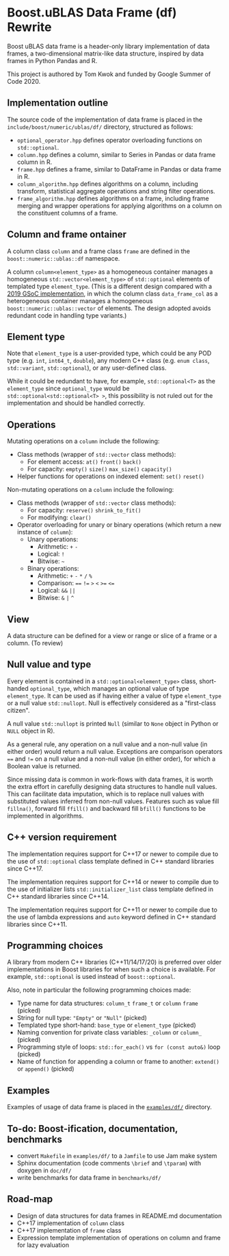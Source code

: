 # Boost.uBLAS Data Frame (df) Rewrite

Boost uBLAS data frame is a header-only library implementation of data frames, a two-dimensional matrix-like data structure, inspired by data frames in Python Pandas and R.

This project is authored by Tom Kwok and funded by Google Summer of Code 2020.

## Implementation outline

The source code of the implementation of data frame is placed in the `include/boost/numeric/ublas/df/` directory, structured as follows:
* `optional_operator.hpp` defines operator overloading functions on `std::optional`.
* `column.hpp` defines a column, similar to Series in Pandas or data frame column in R.
* `frame.hpp` defines a frame, similar to DataFrame in Pandas or data frame in R.
* `column_algorithm.hpp` defines algorithms on a column, including transform, statistical aggregate operations and string filter operations.
* `frame_algorithm.hpp` defines algorithms on a frame, including frame merging and wrapper operations for applying algorithms on a column on the constituent columns of a frame.

## Column and frame ontainer

A column class `column` and a frame class `frame` are defined in the `boost::numeric::ublas::df` namespace.

A column `column<element_type>` as a homogeneous container manages a homogeneous `std::vector<element_type>` of `std::optional` elements of templated type `element_type`. (This is a different design compared with a [2019 GSoC implementation](https://github.com/BoostGSoC19/data_frame), in which the column class `data_frame_col` as a heterogeneous container manages a homogeneous `boost::numeric::ublas::vector` of elements. The design adopted avoids redundant code in handling type variants.)

## Element type

Note that `element_type` is a user-provided type, which could be any POD type (e.g. `int`, `int64_t`, `double`), any modern C++ class (e.g. `enum class`, `std::variant`, `std::optional`), or any user-defined class.

While it could be redundant to have, for example, `std::optional<T>` as the `element_type` since `optional_type` would be `std::optional<std::optional<T> >`, this possibility is not ruled out for the implementation and should be handled correctly.

## Operations

Mutating operations on a `column` include the following: 
* Class methods (wrapper of `std::vector` class methods): 
    * For element access: `at()` `front()` `back()`
    * For capacity: `empty()` `size()` `max_size()` `capacity()`
* Helper functions for operations on indexed element: `set()` `reset()`

Non-mutating operations on a `column` include the following: 
* Class methods (wrapper of `std::vector` class methods): 
    * For capacity: `reserve()` `shrink_to_fit()` 
    * For modifying: `clear()`
* Operator overloading for unary or binary operations (which return a new instance of `column`):
    * Unary operations: 
        * Arithmetic: `+` `-`
        * Logical: `!`
        * Bitwise: `~`
    * Binary operations:
        * Arithmetic: `+` `-` `*` `/` `%`
        * Comparison: `==` `!=` `>` `<` `>=` `<=`
        * Logical: `&&` `||`
        * Bitwise: `&` `|` `^`

## View

A data structure can be defined for a view or range or slice of a frame or a column. (To review)

## Null value and type

Every element is contained in a `std::optional<element_type>` class, short-handed `optional_type`, which manages an optional value of type `element_type`. It can be used as if having either a value of type `element_type` or a null value `std::nullopt`. Null is effectively considered as a "first-class citizen".

A null value `std::nullopt` is printed `Null` (similar to `None` object in Python or `NULL` object in R).

As a general rule, any operation on a null value and a non-null value (in either order) would return a null value. Exceptions are comparison operators `==` and `!=` on a null value and a non-null value (in either order), for which a Boolean value is returned.

Since missing data is common in work-flows with data frames, it is worth the extra effort in carefully designing data structures to handle null values. This can facilitate data imputation, which is to replace null values with substituted values inferred from non-null values. Features such as value fill `fillna()`, forward fill `ffill()` and backward fill `bfill()` functions to be implemented in algorithms.

## C++ version requirement

The implementation requires support for C++17 or newer to compile due to the use of `std::optional` class template defined in C++ standard libraries since C++17.

The implementation requires support for C++14 or newer to compile due to the use of initializer lists `std::initializer_list` class template defined in C++ standard libraries since C++14.

The implementation requires support for C++11 or newer to compile due to the use of lambda expressions and `auto` keyword defined in C++ standard libraries since C++11.

## Programming choices

A library from modern C++ libraries (C++11/14/17/20) is preferred over older implementations in Boost libraries for when such a choice is available. For example, `std::optional` is used instead of `boost::optional`.

Also, note in particular the following programming choices made:

* Type name for data structures: `column_t` `frame_t` or `column` `frame` (picked)
* String for null type: `"Empty"` or `"Null"` (picked)
* Templated type short-hand: `base_type` or `element_type` (picked)
* Naming convention for private class variables: `_column` or `column_` (picked)
* Programming style of loops: `std::for_each()` vs `for (const auto&)` loop (picked) 
* Name of function for appending a column or frame to another: `extend()` or `append()` (picked)

## Examples

Examples of usage of data frame is placed in the [`examples/df/`](../../../../../examples/df/) directory.

## To-do: Boost-ification, documentation, benchmarks

* convert `Makefile` in `examples/df/` to a `Jamfile` to use Jam make system
* Sphinx documentation (code comments `\brief` and `\tparam`) with doxygen in `doc/df/`
* write benchmarks for data frame in `benchmarks/df/`

## Road-map

* Design of data structures for data frames in README.md documentation
* C++17 implementation of `column` class
* C++17 implementation of `frame` class
* Expression template implementation of operations on column and frame for lazy evaluation
